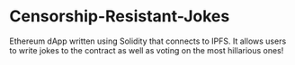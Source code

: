 # Censorship-Resistant-Jokes
Ethereum dApp written using Solidity that connects to IPFS.  It allows users to write jokes to the contract as well as voting on the most hillarious ones!
